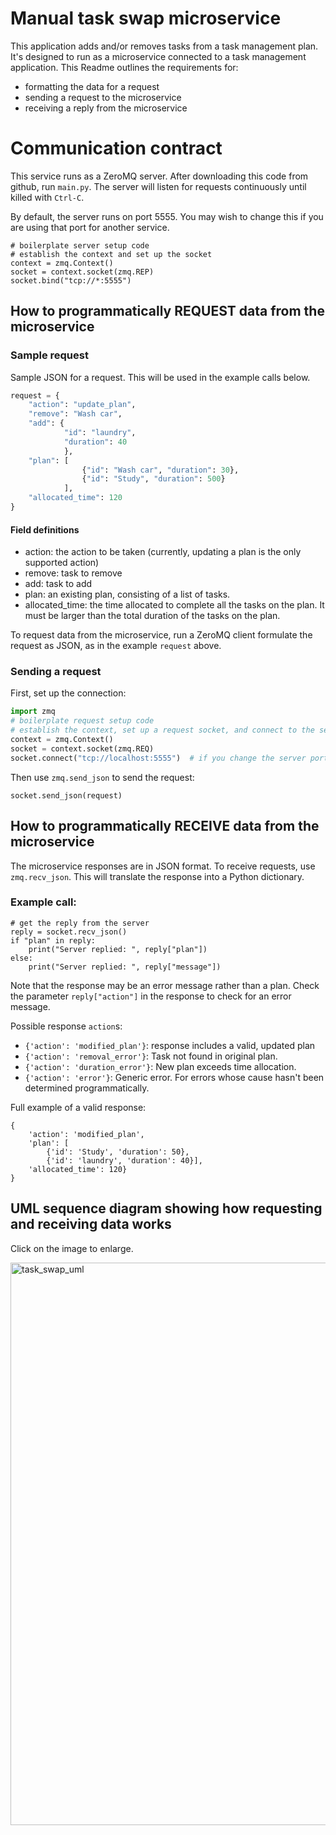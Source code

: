 # Manual task swap microservice

This application adds and/or removes tasks from a task management plan. It's designed to run as a microservice connected to a task management application. This Readme outlines the requirements for:

- formatting the data for a request
- sending a request to the microservice
- receiving a reply from the microservice

# Communication contract

This service runs as a ZeroMQ server. After downloading this code from github, run `main.py`. The server will listen for requests continuously until killed with `Ctrl-C`.

By default, the server runs on port 5555. You may wish to change this if you are using that port for another service.
```
# boilerplate server setup code
# establish the context and set up the socket
context = zmq.Context()
socket = context.socket(zmq.REP)
socket.bind("tcp://*:5555")
```

## How to programmatically REQUEST data from the microservice

### Sample request

Sample JSON for a request. This will be used in the example calls below. 

```python
request = {
    "action": "update_plan",
    "remove": "Wash car",
    "add": {
            "id": "laundry",
            "duration": 40
            },
    "plan": [
                {"id": "Wash car", "duration": 30},
                {"id": "Study", "duration": 500}
            ],
    "allocated_time": 120
}
```
#### Field definitions

- action: the action to be taken (currently, updating a plan is the only supported action)
- remove: task to remove
- add: task to add
- plan: an existing plan, consisting of a list of tasks.
- allocated_time: the time allocated to complete all the tasks on the plan. It must be larger than the total duration of the tasks on the plan.

To request data from the microservice, run a ZeroMQ client formulate the request as JSON, as in the example `request` above.

### Sending a request
First, set up the connection:
```python
import zmq
# boilerplate request setup code
# establish the context, set up a request socket, and connect to the server
context = zmq.Context()
socket = context.socket(zmq.REQ)
socket.connect("tcp://localhost:5555")  # if you change the server port, change this port to match
```
Then use `zmq.send_json` to send the request:

```
socket.send_json(request)
```

## How to programmatically RECEIVE data from the microservice

The microservice responses are in JSON format. To receive requests, use `zmq.recv_json`. This will translate the response into a Python dictionary.

### Example call:
```
# get the reply from the server
reply = socket.recv_json()
if "plan" in reply:
    print("Server replied: ", reply["plan"])
else:
    print("Server replied: ", reply["message"])
```
Note that the response may be an error message rather than a plan. Check the parameter `reply["action"]` in the response to check for an error message.

Possible response `action`s:

- `{'action': 'modified_plan'}`: response includes a valid, updated plan
- `{'action': 'removal_error'}`: Task not found in original plan.
- `{'action': 'duration_error'}`: New plan exceeds time allocation.
- `{'action': 'error'}`: Generic error. For errors whose cause hasn't been determined programmatically.

Full example of a valid response:
```
{
    'action': 'modified_plan', 
    'plan': [
        {'id': 'Study', 'duration': 50}, 
        {'id': 'laundry', 'duration': 40}], 
    'allocated_time': 120}
}
```

## UML sequence diagram showing how requesting and receiving data works

Click on the image to enlarge.

<img width="985" height="900" alt="task_swap_uml" src="https://github.com/user-attachments/assets/8a2dd838-3d6d-423f-b6df-21685b9a182e" />
